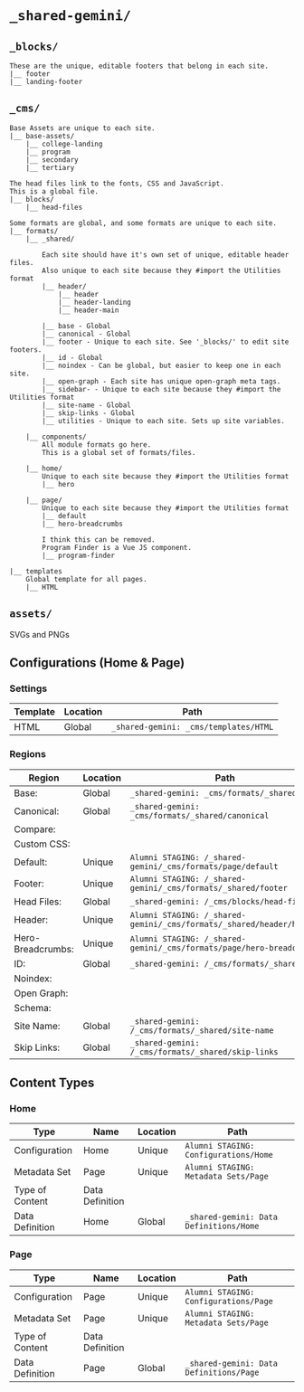 # `_shared-gemini/`

## `_blocks/`

```
These are the unique, editable footers that belong in each site.
|__ footer
|__ landing-footer
```

## `_cms/`

```
Base Assets are unique to each site.
|__ base-assets/
	|__ college-landing
	|__ program
	|__ secondary
	|__ tertiary

The head files link to the fonts, CSS and JavaScript.
This is a global file.
|__ blocks/
	|__ head-files

Some formats are global, and some formats are unique to each site.
|__ formats/
	|__ _shared/

		Each site should have it's own set of unique, editable header files.
		Also unique to each site because they #import the Utilities format
		|__ header/
			|__ header
			|__ header-landing
			|__ header-main

		|__ base - Global
		|__ canonical - Global
		|__ footer - Unique to each site. See '_blocks/' to edit site footers.
		|__ id - Global
		|__ noindex - Can be global, but easier to keep one in each site.
		|__ open-graph - Each site has unique open-graph meta tags.
		|__ sidebar- - Unique to each site because they #import the Utilities format
		|__ site-name - Global
		|__ skip-links - Global
		|__ utilities - Unique to each site. Sets up site variables.

	|__ components/
		All module formats go here.
		This is a global set of formats/files.

	|__ home/
		Unique to each site because they #import the Utilities format
		|__ hero

	|__ page/
		Unique to each site because they #import the Utilities format
		|__ default
		|__ hero-breadcrumbs

		I think this can be removed.
		Program Finder is a Vue JS component.
		|__ program-finder

|__ templates
	Global template for all pages.
	|__ HTML
```

## `assets/`

SVGs and PNGs

## Configurations (Home & Page)

### Settings

| Template | Location | Path                                  |
| -------- | -------- | ------------------------------------- |
| HTML     | Global   | `_shared-gemini: _cms/templates/HTML` |

### Regions

| Region            | Location | Path                                                                 | Type   |
| ----------------- | -------- | -------------------------------------------------------------------- | ------ |
| Base:             | Global   | `_shared-gemini: _cms/formats/_shared/base`                          | format |
| Canonical:        | Global   | `_shared-gemini: _cms/formats/_shared/canonical`                     | format |
| Compare:          |          |                                                                      |
| Custom CSS:       |          |                                                                      |
| Default:          | Unique   | `Alumni STAGING: /_shared-gemini/_cms/formats/page/default`          | format |
| Footer:           | Unique   | `Alumni STAGING: /_shared-gemini/_cms/formats/_shared/footer`        | format |
| Head Files:       | Global   | `_shared-gemini: /_cms/blocks/head-files`                            | block  |
| Header:           | Unique   | `Alumni STAGING: /_shared-gemini/_cms/formats/_shared/header/header` | format |
| Hero-Breadcrumbs: | Unique   | `Alumni STAGING: /_shared-gemini/_cms/formats/page/hero-breadcrumbs` | format |
| ID:               | Global   | `_shared-gemini: /_cms/formats/_shared/id`                           | format |
| Noindex:          |          |                                                                      |
| Open Graph:       |          |                                                                      |
| Schema:           |          |                                                                      |
| Site Name:        | Global   | `_shared-gemini: /_cms/formats/_shared/site-name`                    | format |
| Skip Links:       | Global   | `_shared-gemini: /_cms/formats/_shared/skip-links`                   | format |

## Content Types

### Home

| Type            | Name            | Location | Path                                    |
| --------------- | --------------- | -------- | --------------------------------------- |
| Configuration   | Home            | Unique   | `Alumni STAGING: Configurations/Home`   |
| Metadata Set    | Page            | Unique   | `Alumni STAGING: Metadata Sets/Page`    |
| Type of Content | Data Definition |          |                                         |
| Data Definition | Home            | Global   | `_shared-gemini: Data Definitions/Home` |

### Page

| Type            | Name            | Location | Path                                    |
| --------------- | --------------- | -------- | --------------------------------------- |
| Configuration   | Page            | Unique   | `Alumni STAGING: Configurations/Page`   |
| Metadata Set    | Page            | Unique   | `Alumni STAGING: Metadata Sets/Page`    |
| Type of Content | Data Definition |          |                                         |
| Data Definition | Page            | Global   | `_shared-gemini: Data Definitions/Page` |
